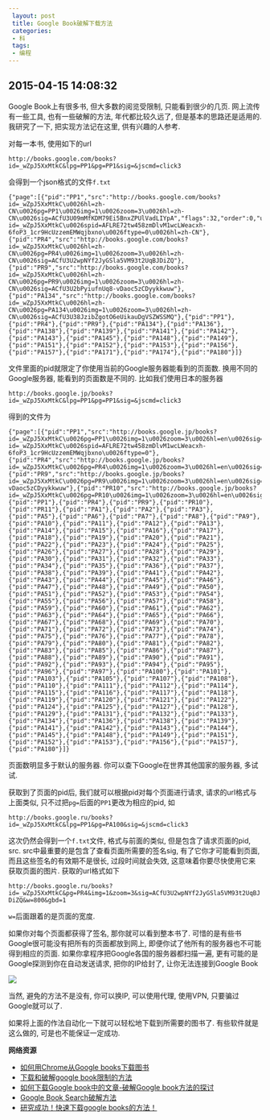 ```yaml
---
 layout: post
 title: Google Book破解下载方法
 categories:
 - 科
 tags:
 - 编程
---
```


## 2015-04-15 14:08:32

Google Book上有很多书, 但大多数的阅览受限制, 只能看到很少的几页.
网上流传有一些工具, 也有一些破解的方法, 年代都比较久远了, 但是基本的思路还是适用的.
我研究了一下, 把实现方法记在这里, 供有兴趣的人参考.

对每一本书, 使用如下的url

`http://books.google.com/books?id=_wZpJ5XxMtkC&lpg=PP1&pg=PP1&sig=&jscmd=click3`

会得到一个json格式的文件`f.txt`

	{"page":[{"pid":"PP1","src":"http://books.google.com/books?id=_wZpJ5XxMtkC\u0026hl=zh-CN\u0026pg=PP1\u0026img=1\u0026zoom=3\u0026hl=zh-CN\u0026sig=ACfU3U09mMfKDM79Ei5BnxZPUlVadLIYpA","flags":32,"order":0,"uf":"http://books.google.com/books_feedback?id=_wZpJ5XxMtkC\u0026spid=AFLRE72tw458zmDlvM1wcLWeacxh-6foP3_1cr9HcUzzemEMWqjbxno\u0026ftype=0\u0026hl=zh-CN"},{"pid":"PR4","src":"http://books.google.com/books?id=_wZpJ5XxMtkC\u0026hl=zh-CN\u0026pg=PR4\u0026img=1\u0026zoom=3\u0026hl=zh-CN\u0026sig=ACfU3U2wpNYf2JyGSla5VM93t2UqBJDiZQ"},{"pid":"PR9","src":"http://books.google.com/books?id=_wZpJ5XxMtkC\u0026hl=zh-CN\u0026pg=PR9\u0026img=1\u0026zoom=3\u0026hl=zh-CN\u0026sig=ACfU3U2bPyiufnUq8-vDaoc5zCDyykkwuw"},{"pid":"PA134","src":"http://books.google.com/books?id=_wZpJ5XxMtkC\u0026hl=zh-CN\u0026pg=PA134\u0026img=1\u0026zoom=3\u0026hl=zh-CN\u0026sig=ACfU3U38JzibZgotO6eUikauDgVSZWSSMQ"},{"pid":"PP1"},{"pid":"PR4"},{"pid":"PR9"},{"pid":"PA134"},{"pid":"PA136"},{"pid":"PA138"},{"pid":"PA139"},{"pid":"PA141"},{"pid":"PA142"},{"pid":"PA143"},{"pid":"PA145"},{"pid":"PA148"},{"pid":"PA149"},{"pid":"PA151"},{"pid":"PA152"},{"pid":"PA153"},{"pid":"PA156"},{"pid":"PA157"},{"pid":"PA171"},{"pid":"PA174"},{"pid":"PA180"}]}

文件里面的pid就限定了你使用当前的Google服务器能看到的页面数.
换用不同的Google服务器, 能看到的页面数是不同的. 比如我们使用日本的服务器

`http://books.google.jp/books?id=_wZpJ5XxMtkC&lpg=PP1&pg=PP1&sig=&jscmd=click3`

得到的文件为

	{"page":[{"pid":"PP1","src":"http://books.google.jp/books?id=_wZpJ5XxMtkC\u0026pg=PP1\u0026img=1\u0026zoom=3\u0026hl=en\u0026sig=ACfU3U09mMfKDM79Ei5BnxZPUlVadLIYpA","flags":32,"order":0,"uf":"http://books.google.jp/books_feedback?id=_wZpJ5XxMtkC\u0026spid=AFLRE72tw458zmDlvM1wcLWeacxh-6foP3_1cr9HcUzzemEMWqjbxno\u0026ftype=0"},{"pid":"PR4","src":"http://books.google.jp/books?id=_wZpJ5XxMtkC\u0026pg=PR4\u0026img=1\u0026zoom=3\u0026hl=en\u0026sig=ACfU3U2wpNYf2JyGSla5VM93t2UqBJDiZQ"},{"pid":"PR9","src":"http://books.google.jp/books?id=_wZpJ5XxMtkC\u0026pg=PR9\u0026img=1\u0026zoom=3\u0026hl=en\u0026sig=ACfU3U2bPyiufnUq8-vDaoc5zCDyykkwuw"},{"pid":"PR10","src":"http://books.google.jp/books?id=_wZpJ5XxMtkC\u0026pg=PR10\u0026img=1\u0026zoom=3\u0026hl=en\u0026sig=ACfU3U1TVYuAJ35C2_NimNGtZLddi1aArw"},{"pid":"PP1"},{"pid":"PR4"},{"pid":"PR9"},{"pid":"PR10"},{"pid":"PR11"},{"pid":"PA1"},{"pid":"PA2"},{"pid":"PA3"},{"pid":"PA5"},{"pid":"PA6"},{"pid":"PA7"},{"pid":"PA8"},{"pid":"PA9"},{"pid":"PA10"},{"pid":"PA11"},{"pid":"PA12"},{"pid":"PA13"},{"pid":"PA14"},{"pid":"PA15"},{"pid":"PA16"},{"pid":"PA17"},{"pid":"PA18"},{"pid":"PA19"},{"pid":"PA20"},{"pid":"PA21"},{"pid":"PA22"},{"pid":"PA23"},{"pid":"PA24"},{"pid":"PA25"},{"pid":"PA26"},{"pid":"PA27"},{"pid":"PA28"},{"pid":"PA29"},{"pid":"PA30"},{"pid":"PA31"},{"pid":"PA32"},{"pid":"PA33"},{"pid":"PA34"},{"pid":"PA35"},{"pid":"PA36"},{"pid":"PA37"},{"pid":"PA38"},{"pid":"PA39"},{"pid":"PA41"},{"pid":"PA42"},{"pid":"PA43"},{"pid":"PA44"},{"pid":"PA45"},{"pid":"PA46"},{"pid":"PA47"},{"pid":"PA48"},{"pid":"PA49"},{"pid":"PA50"},{"pid":"PA51"},{"pid":"PA52"},{"pid":"PA53"},{"pid":"PA54"},{"pid":"PA55"},{"pid":"PA56"},{"pid":"PA57"},{"pid":"PA58"},{"pid":"PA59"},{"pid":"PA60"},{"pid":"PA61"},{"pid":"PA62"},{"pid":"PA63"},{"pid":"PA64"},{"pid":"PA65"},{"pid":"PA66"},{"pid":"PA67"},{"pid":"PA68"},{"pid":"PA69"},{"pid":"PA70"},{"pid":"PA71"},{"pid":"PA72"},{"pid":"PA73"},{"pid":"PA74"},{"pid":"PA75"},{"pid":"PA76"},{"pid":"PA77"},{"pid":"PA78"},{"pid":"PA79"},{"pid":"PA80"},{"pid":"PA81"},{"pid":"PA82"},{"pid":"PA83"},{"pid":"PA85"},{"pid":"PA86"},{"pid":"PA87"},{"pid":"PA88"},{"pid":"PA89"},{"pid":"PA90"},{"pid":"PA91"},{"pid":"PA92"},{"pid":"PA93"},{"pid":"PA94"},{"pid":"PA95"},{"pid":"PA96"},{"pid":"PA97"},{"pid":"PA100"},{"pid":"PA101"},{"pid":"PA103"},{"pid":"PA105"},{"pid":"PA107"},{"pid":"PA108"},{"pid":"PA110"},{"pid":"PA111"},{"pid":"PA112"},{"pid":"PA114"},{"pid":"PA115"},{"pid":"PA116"},{"pid":"PA117"},{"pid":"PA118"},{"pid":"PA119"},{"pid":"PA120"},{"pid":"PA121"},{"pid":"PA122"},{"pid":"PA124"},{"pid":"PA125"},{"pid":"PA127"},{"pid":"PA128"},{"pid":"PA129"},{"pid":"PA131"},{"pid":"PA132"},{"pid":"PA133"},{"pid":"PA134"},{"pid":"PA136"},{"pid":"PA138"},{"pid":"PA139"},{"pid":"PA141"},{"pid":"PA142"},{"pid":"PA143"},{"pid":"PA144"},{"pid":"PA145"},{"pid":"PA148"},{"pid":"PA149"},{"pid":"PA151"},{"pid":"PA152"},{"pid":"PA153"},{"pid":"PA156"},{"pid":"PA157"},{"pid":"PA180"}]}

页面数明显多于默认的服务器. 你可以查下Google在世界其他国家的服务器, 多试试.

获取到了页面的pid后, 我们就可以根据pid对每个页面进行请求, 请求的url格式与上面类似, 只不过把`pg=`后面的`PP1`更改为相应的pid, 如

`http://books.google.ru/books?id=_wZpJ5XxMtkC&lpg=PP1&pg=PA100&sig=&jscmd=click3`

这次仍然会得到一个`f.txt`文件, 格式与前面的类似, 但是包含了请求页面的pid, src.
src中最重要的是包含了查看页面所需要的签名sig, 有了它你才可能看到页面, 而且这些签名的有效期不是很长,
过段时间就会失效, 这意味着你要尽快使用它来获取页面的图片. 获取的url格式如下

`http://books.google.ru/books?id=_wZpJ5XxMtkC&pg=PR4&img=1&zoom=3&sig=ACfU3U2wpNYf2JyGSla5VM93t2UqBJDiZQ&w=800&gbd=1`

`w=`后面跟着的是页面的宽度.

如果你对每个页面都获得了签名, 那你就可以看到整本书了.
可惜的是有些书Google很可能没有把所有的页面都放到网上, 即便你试了他所有的服务器也不可能得到相应的页面.
如果你拿程序把Google各国的服务器都扫描一遍, 更有可能的是Google探测到你在自动发送请求, 把你的IP给封了, 让你无法连接到Google Book

![](https://jerkwin.github.io/pic/GoogleBook.png)

当然, 避免的方法不是没有, 你可以换IP, 可以使用代理, 使用VPN, 只要骗过Google就可以了.

如果将上面的作法自动化一下就可以轻松地下载到所需要的图书了. 有些软件就是这么做的, 可是也不能保证一定成功.

__网络资源__

- [如何用Chrome从Google books下载图书](http://blog.sina.com.cn/s/blog_735d32720101ci6k.html)
- [下载和破解google book限制的方法](http://www.oxbridgechina.org/xbbs/forum.php?mod=viewthread&tid=16932)
- [如何下载Google book中的文章-破解Google book方法的探讨](http://www.shudian001.com/bbs/thread-660-1-1.html)
- [Google Book Search破解方法](http://www.cqumzh.cn/uchome/space.php?uid=43046&do=blog&id=123311)
- [研究成功！快速下载google books的方法！](http://blog.sina.com.cn/s/blog_4950f6a00100awap.html)
